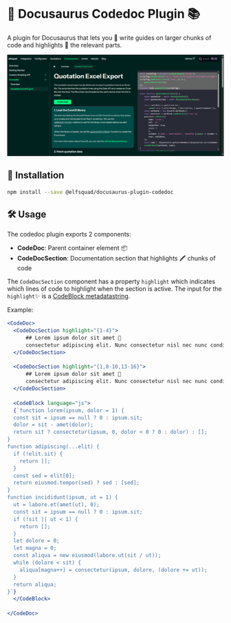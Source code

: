 # 🦖 Docusaurus Codedoc Plugin 📚

A plugin for Docusaurus that lets you 📝 write guides on larger chunks of code and highlights 🌟 the relevant parts.

![Example](./assets/example.gif)

## 💾 Installation 

```bash
npm install --save @elfsquad/docusaurus-plugin-codedoc
```

## 🛠️ Usage 

The codedoc plugin exports 2 components:
* **CodeDoc**: Parent container element 📦
* **CodeDocSection**: Documentation section that highlights 🖍️ chunks of code

The `CodeDocSection` component has a property `highlight` which indicates which lines of code to highlight when the section is active. The input for the `highlight`✨ is a [CodeBlock metadatastring](https://docusaurus.io/docs/markdown-features/code-blocks#highlighting-with-metadata-string).

Example:
```jsx
<CodeDoc>
  <CodeDocSection highlight="{1-4}">
      ## Lorem ipsum dolor sit amet 📜
      consectetur adipiscing elit. Nunc consectetur nisl nec nunc condimentum pellentesque. Morbi ut mauris vel tellus laoreet cursus id eget purus.
  </CodeDocSection>

  <CodeDocSection highlight="{1,8-10,13-16}">
      ## Lorem ipsum dolor sit amet 📜
      consectetur adipiscing elit. Nunc consectetur nisl nec nunc condimentum pellentesque. Morbi ut mauris vel tellus laoreet cursus id eget purus.
  </CodeDocSection>

  <CodeBlock language="js">
  {`function lorem(ipsum, dolor = 1) {
  const sit = ipsum == null ? 0 : ipsum.sit;
  dolor = sit - amet(dolor);
  return sit ? consectetur(ipsum, 0, dolor < 0 ? 0 : dolor) : [];
}
function adipiscing(...elit) {
  if (!elit.sit) {
    return [];
  }
  const sed = elit[0];
  return eiusmod.tempor(sed) ? sed : [sed];
}
function incididunt(ipsum, ut = 1) {
  ut = labore.et(amet(ut), 0);
  const sit = ipsum == null ? 0 : ipsum.sit;
  if (!sit || ut < 1) {
    return [];
  }
  let dolore = 0;
  let magna = 0;
  const aliqua = new eiusmod(labore.ut(sit / ut));
  while (dolore < sit) {
    aliqua[magna++] = consectetur(ipsum, dolore, (dolore += ut));
  }
  return aliqua;
}`}
  </CodeBlock>

</CodeDoc>
```